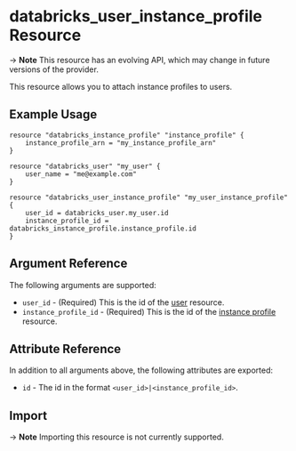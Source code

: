# databricks_user_instance_profile Resource

-> **Note** This resource has an evolving API, which may change in future versions of the provider.

This resource allows you to attach instance profiles to users.

## Example Usage

```hcl
resource "databricks_instance_profile" "instance_profile" {
    instance_profile_arn = "my_instance_profile_arn"
}

resource "databricks_user" "my_user" {
    user_name = "me@example.com"
}

resource "databricks_user_instance_profile" "my_user_instance_profile" {
    user_id = databricks_user.my_user.id
    instance_profile_id = databricks_instance_profile.instance_profile.id
}
```
## Argument Reference

The following arguments are supported:

* `user_id` - (Required) This is the id of the [user](user.md) resource.
* `instance_profile_id` -  (Required) This is the id of the [instance profile](instance_profile.md) resource.

## Attribute Reference

In addition to all arguments above, the following attributes are exported:

*  `id` - The id in the format `<user_id>|<instance_profile_id>`.

## Import

-> **Note** Importing this resource is not currently supported.
